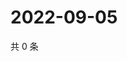# 2022-09-05

共 0 条

<!-- BEGIN WEIBO -->
<!-- 最后更新时间 Mon Sep 05 2022 08:37:35 GMT+0800 (China Standard Time) -->

<!-- END WEIBO -->
